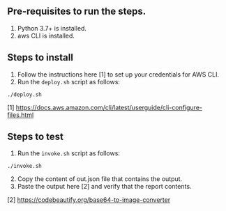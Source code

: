 ## Pre-requisites to run the steps.
1. Python 3.7+ is installed.
2. aws CLI is installed.


## Steps to install
1. Follow the instructions here [1] to set up your credentials for AWS CLI.
2. Run the `deploy.sh` script as follows:

```
./deploy.sh
```

[1] https://docs.aws.amazon.com/cli/latest/userguide/cli-configure-files.html


## Steps to test
1. Run the `invoke.sh` script as follows:
```
./invoke.sh
```
2. Copy the content of out.json file that contains the output.
3. Paste the output here [2] and verify that the report contents.

[2] https://codebeautify.org/base64-to-image-converter 
